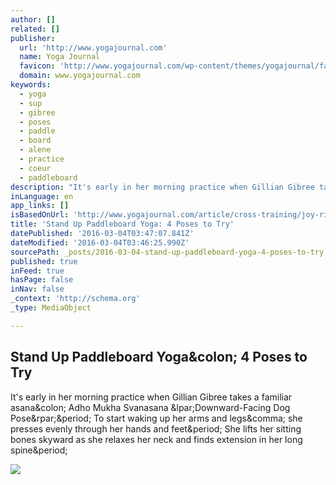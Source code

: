 ```yaml
---
author: []
related: []
publisher:
  url: 'http://www.yogajournal.com'
  name: Yoga Journal
  favicon: 'http://www.yogajournal.com/wp-content/themes/yogajournal/favicon.ico'
  domain: www.yogajournal.com
keywords:
  - yoga
  - sup
  - gibree
  - poses
  - paddle
  - board
  - alene
  - practice
  - coeur
  - paddleboard
description: "It's early in her morning practice when Gillian Gibree takes a familiar asana: Adho Mukha Svanasana (Downward-Facing Dog Pose). To start waking up her arms and legs, she presses evenly through her hands and feet. She lifts her sitting bones skyward as she relaxes her neck and finds extension in her long spine."
inLanguage: en
app_links: []
isBasedOnUrl: 'http://www.yogajournal.com/article/cross-training/joy-ride/'
title: 'Stand Up Paddleboard Yoga: 4 Poses to Try'
datePublished: '2016-03-04T03:47:07.841Z'
dateModified: '2016-03-04T03:46:25.990Z'
sourcePath: _posts/2016-03-04-stand-up-paddleboard-yoga-4-poses-to-try.md
published: true
inFeed: true
hasPage: false
inNav: false
_context: 'http://schema.org'
_type: MediaObject

---
```

<article style=""><h1>Stand Up Paddleboard Yoga&amp;colon; 4 Poses to Try</h1><p>It's early in her morning practice when Gillian Gibree takes a familiar asana&amp;colon; Adho Mukha Svanasana &amp;lpar;Downward-Facing Dog Pose&amp;rpar;&amp;period; To start waking up her arms and legs&amp;comma; she presses evenly through her hands and feet&amp;period; She lifts her sitting bones skyward as she relaxes her neck and finds extension in her long spine&amp;period;</p><img src="http://media.yogajournal.com/wp-content/uploads/SUP_256_open_fnl.jpg" /></article>